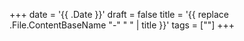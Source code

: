 +++
date = '{{ .Date }}'
draft = false
title = '{{ replace .File.ContentBaseName "-" " " | title }}'
tags = [""]
+++
